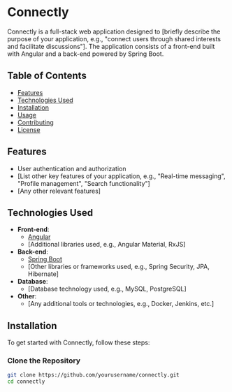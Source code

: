 # Connectly

Connectly is a full-stack web application designed to [briefly describe the purpose of your application, e.g., "connect users through shared interests and facilitate discussions"]. The application consists of a front-end built with Angular and a back-end powered by Spring Boot.

## Table of Contents

- [Features](#features)
- [Technologies Used](#technologies-used)
- [Installation](#installation)
- [Usage](#usage)
- [Contributing](#contributing)
- [License](#license)

## Features

- User authentication and authorization
- [List other key features of your application, e.g., "Real-time messaging", "Profile management", "Search functionality"]
- [Any other relevant features]

## Technologies Used

- **Front-end**: 
  - [Angular](https://angular.io/)
  - [Additional libraries used, e.g., Angular Material, RxJS]
- **Back-end**: 
  - [Spring Boot](https://spring.io/projects/spring-boot)
  - [Other libraries or frameworks used, e.g., Spring Security, JPA, Hibernate]
- **Database**: 
  - [Database technology used, e.g., MySQL, PostgreSQL]
- **Other**:
  - [Any additional tools or technologies, e.g., Docker, Jenkins, etc.]

## Installation

To get started with Connectly, follow these steps:

### Clone the Repository

```bash
git clone https://github.com/yourusername/connectly.git
cd connectly
